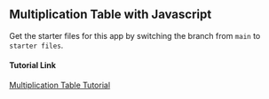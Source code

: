 ## Multiplication Table with Javascript

Get the starter files for this app by switching the branch from `main` to `starter files`.

#### Tutorial Link

[Multiplication Table Tutorial](https://youtu.be/-Rsjkfb85Ww)
